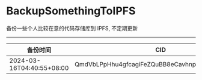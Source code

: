 # BackupSomethingToIPFS
备份一些个人比较在意的代码存储库到 IPFS, 不定期更新

---

| 备份时间                  | CID                                            |
| ------------------------- | ---------------------------------------------- |
| 2024-03-16T04:40:55+08:00 | QmdVbLPpHhu4gfcagiFeZQuBB8eCavhnpYA7E1CkqAZmu9 |
